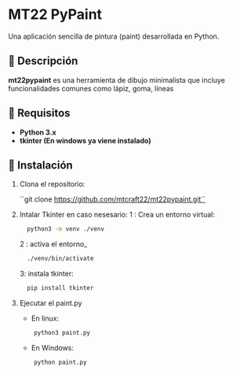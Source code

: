 # MT22 PyPaint

Una aplicación sencilla de pintura (paint) desarrollada en Python.

## 🎨 Descripción

**mt22pypaint** es una herramienta de dibujo minimalista que incluye funcionalidades comunes como lápiz, goma, líneas


## 🔧 Requisitos

- **Python 3.x**  
- **tkinter (En windows ya viene instalado)**

## 🚀 Instalación

1. Clona el repositorio:

   ``git clone https://github.com/mtcraft22/mt22pypaint.git´´
2. Intalar Tkinter en caso nesesario:
   1 : Crea un entorno virtual:
   ```bash
     python3 -m venv ./venv
   ```
   2 : activa el entorno_
   ```bash
     ./venv/bin/activate
   ```
   3: instala tkinter:
   ```bash
     pip install tkinter
   ```
4. Ejecutar el paint.py
   - En linux:
   ```bash
       python3 paint.py
   ```
   - En Windows:
   ```bash
       python paint.py
   ```
